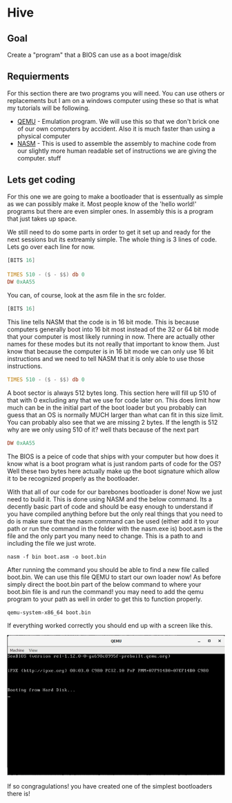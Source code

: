 # Hive

## Goal

Create a "program" that a BIOS can use as a boot image/disk

## Requierments

For this section there are two programs you will need. You can use others or replacements but I am on a windows computer using these so that is what my tutorials will be following.

* [QEMU](https://www.qemu.org/download/) - Emulation program. We will use this so that we don't brick one of our own computers by accident. Also it is much faster than using a physical computer
* [NASM](https://www.nasm.us/) - This is used to assemble the assembly to machine code from our slightly more human readable set of instructions we are giving the computer.
stuff

## Lets get coding

For this one we are going to make a bootloader that is essentually as simple as we can possibly make it. Most people know of the 'hello world!' programs but there are even simpler ones. In assembly this is a program that just takes up space.

We still need to do some parts in order to get it set up and ready for the next sessions but its extreamly simple. The whole thing is 3 lines of code. Lets go over each line for now.

```asm
[BITS 16]

TIMES 510 - ($ - $$) db 0
DW 0xAA55

```
You can, of course, look at the asm file in the src folder.

```asm
[BITS 16]
```

This line tells NASM that the code is in 16 bit mode. This is because computers generally boot into 16 bit most instead of the 32 or 64 bit mode that your computer is most likely running in now. There are actually other names for these modes but its not really that important to know them. Just know that because the computer is in 16 bit mode we can only use 16 bit instructions and we need to tell NASM that it is only able to use those instructions.

```asm
TIMES 510 - ($ - $$) db 0
```

A boot sector is always 512 bytes long. This section here will fill up 510 of that with 0 excluding any that we use for code later on. This does limit how much can be in the initial part of the boot loader but you probably can guess that an OS is normally MUCH larger than what can fit in this size limit. You can probably also see that we are missing 2 bytes. If the length is 512 why are we only using 510 of it? well thats because of the next part

```asm
DW 0xAA55
```

The BIOS is a peice of code that ships with your computer but how does it know what is a boot program what is just random parts of code for the OS? Well these two bytes here actually make up the boot signature which allow it to be recognized properly as the bootloader.

With that all of our code for our barebones bootloader is done! Now we just need to build it. This is done using NASM and the below command. Its a decently basic part of code and should be easy enough to understand if you have compiled anything before but the only real things that you need to do is make sure that the nasm command can be used (either add it to your path or run the command in the folder with the nasm.exe is) boot.asm is the file and the only part you many need to change. This is a path to and including the file we just wrote.

```
nasm -f bin boot.asm -o boot.bin
```

After running the command you should be able to find a new file called boot.bin. We can use this file QEMU to start our own loader now! As before simply direct the boot.bin part of the below command to where your boot.bin file is and run the command! you may need to add the qemu program to your path as well in order to get this to function properly.

```
qemu-system-x86_64 boot.bin
```

If everything worked correctly you should end up with a screen like this.

![bootloader](https://raw.githubusercontent.com/ShadowLordAlpha/Hive/master/01%20-%20Boot%20Sector%20-%20Barebones/images/bootloader.png "What it should look like")

If so congragulations! you have created one of the simplest bootloaders there is!